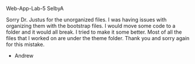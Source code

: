 Web-App-Lab-5 SelbyA

Sorry Dr. Justus for the unorganized files. I was having issues with organizing them with the bootstrap files. I would move some code to a folder and it would all break. I tried to make it some better.
Most of all the files that I worked on are under the theme folder. Thank you and sorry again for this mistake.

- Andrew
